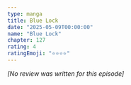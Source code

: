 ```yaml
---
type: manga
title: Blue Lock
date: "2025-05-09T00:00:00"
name: "Blue Lock"
chapter: 127
rating: 4
ratingEmoji: "⭐️⭐️⭐️⭐️"
---
```


_[No review was written for this episode]_